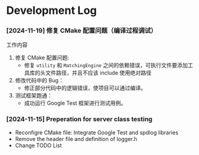 # Development Log

### [2024-11-19] 修复 CMake 配置问题（编译过程调试）
工作内容
1. 修复 CMake 配置问题:
    - 修复 `utility` 和 `MatchingEngine` 之间的依赖错误，可执行文件要添加工具库的头文件路径，并且不应该 include 使用绝对路径
2. 修改代码中的 Bug：
    - 修正部分代码中的逻辑错误，使项目可以通过编译。
3. 测试框架跑通：
    - 成功运行 Google Test 框架进行测试用例。

### [2024-11-15] Preperation for server class testing
- Reconfigre CMake file: Integrate Google Test and spdlog libraries
- Remove the header file and definition of logger.h
- Change TODO List